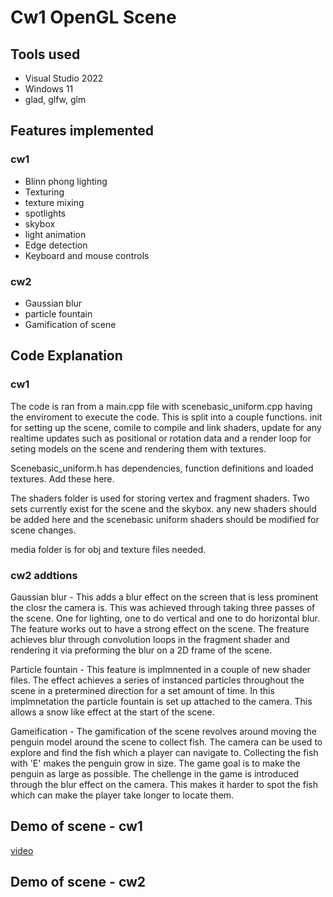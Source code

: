 # Cw1 OpenGL Scene

## Tools used

* Visual Studio 2022
* Windows 11
* glad, glfw, glm

## Features implemented
### cw1

- Blinn phong lighting
- Texturing
- texture mixing
- spotlights
- skybox
- light animation
- Edge detection
- Keyboard and mouse controls

### cw2

- Gaussian blur
- particle fountain
- Gamification of scene

## Code Explanation

### cw1

The code is ran from a main.cpp file with scenebasic_uniform.cpp having the enviroment to execute the code. This is split into a couple functions. init for setting up the scene, comile to compile and link shaders, update for any realtime updates such as positional or rotation data and a render loop for seting models on the scene and rendering them with textures. 

Scenebasic_uniform.h has dependencies, function definitions and loaded textures. Add these here.

The shaders folder is used for storing vertex and fragment shaders. Two sets currently exist for the scene and the skybox. any new shaders should be added here and the scenebasic uniform shaders should be modified for scene changes.

media folder is for obj and texture files needed.

### cw2 addtions

Gaussian blur - This adds a blur effect on the screen that is less prominent the closr the camera is. This was achieved through taking three passes of the scene. One for lighting, one to do vertical and one to do horizontal blur. The feature works out to have a strong effect on the scene. The freature achieves blur through convolution loops in the fragment shader and rendering it via preforming the blur on a 2D frame of the scene. 

Particle fountain - This feature is implmnented in a couple of new shader files. The effect achieves a series of instanced particles throughout the scene in a pretermined direction for a set amount of time. In this implmnetation the particle fountain is set up attached to the camera. This allows a snow like effect at the start of the scene.

Gameification - The gamification of the scene revolves around moving the penguin model around the scene to collect fish. The camera can be used to explore and find the fish which a player can navigate to. Collecting the fish with 'E' makes the penguin grow in size. The game goal is to make the penguin as large as possible. The chellenge in the game is introduced through the blur effect on the camera. This makes it harder to spot the fish which can make the player take longer to locate them.

## Demo of scene - cw1

[video](https://www.youtube.com/watch?v=KauvRVzMQLs)


## Demo of scene - cw2



